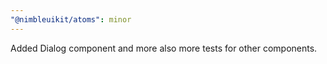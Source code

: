 ```yaml
---
"@nimbleuikit/atoms": minor
---
```


Added Dialog component and more also more tests for other components.

